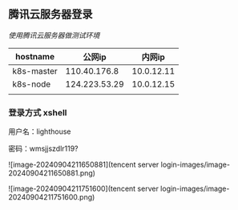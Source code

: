 ## 腾讯云服务器登录

*使用腾讯云服务器做测试环境*

| hostname   | 公网ip        | 内网ip     |
| ---------- | ------------- | ---------- |
| k8s-master | 110.40.176.8  | 10.0.12.11 |
| k8s-node   | 124.223.53.29 | 10.0.12.15 |
|            |               |            |

### 登录方式 xshell

用户名：lighthouse

密码：wmsjjszdlr119?

![image-20240904211650881](tencent server login-images/image-20240904211650881.png)

![image-20240904211751600](tencent server login-images/image-20240904211751600.png)

